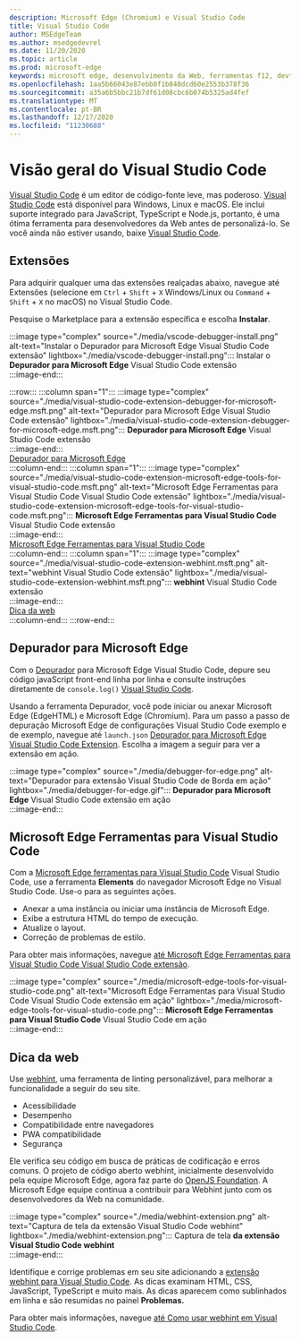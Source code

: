 ```yaml
---
description: Microsoft Edge (Chromium) e Visual Studio Code
title: Visual Studio Code
author: MSEdgeTeam
ms.author: msedgedevrel
ms.date: 11/20/2020
ms.topic: article
ms.prod: microsoft-edge
keywords: microsoft edge, desenvolvimento da Web, ferramentas f12, devtools, vs code, código do visual studio, depurador, webhint
ms.openlocfilehash: 1aa5b66043e87ebb0f1b848dcd60e2553b378f36
ms.sourcegitcommit: a35a6b5bbc21b7df61d08cbc6b074b5325ad4fef
ms.translationtype: MT
ms.contentlocale: pt-BR
ms.lasthandoff: 12/17/2020
ms.locfileid: "11230688"
---
```

# Visão geral do Visual Studio Code  

[Visual Studio Code][VisualStudioCodeDocs] é um editor de código-fonte leve, mas poderoso.  [Visual Studio Code][VisualStudioCodeDocs] está disponível para Windows, Linux e macOS.  Ele inclui suporte integrado para JavaScript, TypeScript e Node.js, portanto, é uma ótima ferramenta para desenvolvedores da Web antes de personalizá-lo.  Se você ainda não estiver usando, baixe [Visual Studio Code][VisualstudioCode].  

## Extensões  

<!--todo: We want to put something like the tiles for extensions Visual Studio Code uses on this page https://code.visualstudio.com/Docs#top-extensions but I don't think this is a markdown page.  I think it's a web page.  I couldn't find anything in https://github.com/Microsoft/vscode-docs that looks like this page. In the meantime, here's what I've come up with: -->  

Para adquirir qualquer uma das extensões realçadas abaixo, navegue até Extensões \(selecione em `Ctrl` + `Shift` + `X` Windows/Linux ou `Command` + `Shift` + `X` no macOS\) no Visual Studio Code.  

Pesquise o Marketplace para a extensão específica e escolha **Instalar**.  

:::image type="complex" source="./media/vscode-debugger-install.png" alt-text="Instalar o Depurador para Microsoft Edge Visual Studio Code extensão" lightbox="./media/vscode-debugger-install.png":::
   Instalar o **Depurador para Microsoft Edge** Visual Studio Code extensão  
:::image-end:::  

:::row:::
   :::column span="1":::
      :::image type="complex" source="./media/visual-studio-code-extension-debugger-for-microsoft-edge.msft.png" alt-text="Depurador para Microsoft Edge Visual Studio Code extensão" lightbox="./media/visual-studio-code-extension-debugger-for-microsoft-edge.msft.png":::
         **Depurador para Microsoft Edge** Visual Studio Code extensão  
      :::image-end:::  
      [Depurador para Microsoft Edge](#debugger-for-microsoft-edge)  
   :::column-end:::
   :::column span="1":::
      :::image type="complex" source="./media/visual-studio-code-extension-microsoft-edge-tools-for-visual-studio-code.msft.png" alt-text="Microsoft Edge Ferramentas para Visual Studio Code Visual Studio Code extensão" lightbox="./media/visual-studio-code-extension-microsoft-edge-tools-for-visual-studio-code.msft.png":::
         **Microsoft Edge Ferramentas para Visual Studio Code** Visual Studio Code extensão  
      :::image-end:::  
      [Microsoft Edge Ferramentas para Visual Studio Code](#microsoft-edge-tools-for-visual-studio-code)  
   :::column-end:::
   :::column span="1":::
      :::image type="complex" source="./media/visual-studio-code-extension-webhint.msft.png" alt-text="webhint Visual Studio Code extensão" lightbox="./media/visual-studio-code-extension-webhint.msft.png":::
         **webhint** Visual Studio Code extensão  
      :::image-end:::  
      [Dica da web](#webhint)  
   :::column-end:::
:::row-end:::  

## Depurador para Microsoft Edge  

Com o [Depurador][VisualstudioMarketplaceDebuggerMicrosoftEdge] para Microsoft Edge Visual Studio Code, depure seu código javaScript front-end linha por linha e consulte instruções diretamente de `console.log()` [Visual Studio Code][VisualstudioCode].  
      
Usando a ferramenta Depurador, você pode iniciar ou anexar Microsoft Edge \(EdgeHTML\) e Microsoft Edge \(Chromium\).  Para um passo a passo de depuração Microsoft Edge de configurações Visual Studio Code exemplo e de exemplo, navegue até `launch.json` [Depurador para Microsoft Edge Visual Studio Code Extension][VisualStudioCodeDebuggerEdge].  Escolha a imagem a seguir para ver a extensão em ação.  

:::image type="complex" source="./media/debugger-for-edge.png" alt-text="Depurador para extensão Visual Studio Code de Borda em ação" lightbox="./media/debugger-for-edge.gif":::
   **Depurador para Microsoft Edge** Visual Studio Code extensão em ação  
:::image-end:::  

## Microsoft Edge Ferramentas para Visual Studio Code

Com a [Microsoft Edge ferramentas para Visual Studio Code][VisualstudioMarketplaceMicrosoftEdgeToolsVisualStudioCode] Visual Studio Code, use a ferramenta **Elements** do navegador Microsoft Edge no Visual Studio Code.  Use-o para as seguintes ações.  

*   Anexar a uma instância ou iniciar uma instância de Microsoft Edge.  
*   Exibe a estrutura HTML do tempo de execução.  
*   Atualize o layout.  
*   Correção de problemas de estilo.  
    
Para obter mais informações, navegue [até Microsoft Edge Ferramentas para Visual Studio Code Visual Studio Code extensão][VisualStudioCodeMicrosoftEdgeDevtoolsExtension].  <!--  Choose the following image to see the extension in action.  -->  
      
:::image type="complex" source="./media/microsoft-edge-tools-for-visual-studio-code.png" alt-text="Microsoft Edge Ferramentas para Visual Studio Code Visual Studio Code extensão em ação" lightbox="./media/microsoft-edge-tools-for-visual-studio-code.png":::
   **Microsoft Edge Ferramentas para Visual Studio Code** Visual Studio Code em ação  
:::image-end:::  

## Dica da web  
      
Use [webhint][WebhintMain], uma ferramenta de linting personalizável, para melhorar a funcionalidade a seguir do seu site.  

*   Acessibilidade
*   Desempenho
*   Compatibilidade entre navegadores
*   PWA compatibilidade
*   Segurança

Ele verifica seu código em busca de práticas de codificação e erros comuns. O projeto de código aberto webhint, inicialmente desenvolvido pela equipe Microsoft Edge, agora faz parte do [OpenJS Foundation][OpenjsFoundation].  A Microsoft Edge equipe continua a contribuir para Webhint junto com os desenvolvedores da Web na comunidade.  <!--  Choose the following image to see the extension in action.  -->  
      
:::image type="complex" source="./media/webhint-extension.png" alt-text="Captura de tela da extensão Visual Studio Code webhint" lightbox="./media/webhint-extension.png":::
   Captura de tela **da extensão Visual Studio Code webhint**  
:::image-end:::  
      
Identifique e corrige problemas em seu site adicionando a [extensão webhint para Visual Studio Code][VisualstudioMarketplaceWebhint].  As dicas examinam HTML, CSS, JavaScript, TypeScript e muito mais.  As dicas aparecem como sublinhados em linha e são resumidas no painel **Problemas.**  
      
Para obter mais informações, navegue [até Como usar webhint em Visual Studio Code][VisualStudioCodeWebhint].  

<!--links -->  

[VisualStudioCodeDebuggerEdge]: ./debugger-for-edge.md "Depurador para Microsoft Edge Visual Studio Code extensão | Microsoft Docs"  
[VisualStudioCodeMicrosoftEdgeDevtoolsExtension]: ./microsoft-edge-devtools-extension.md "Microsoft Edge DevTools para Visual Studio Code extensão | Microsoft Docs"  
[VisualStudioCodeWebhint]: ./webhint.md "Webhint Visual Studio Code Extension | Microsoft Docs"  

[VisualstudioCode]: https://code.visualstudio.com "Visual Studio Code"  
[VisualStudioCodeDocs]: https://code.visualstudio.com/Docs "Documentação | Visual Studio Code"   

[VisualstudioMarketplaceDebuggerMicrosoftEdge]: https://marketplace.visualstudio.com/items?itemName=msjsdiag.debugger-for-edge "Depurador para Microsoft Edge | Visual Studio Marketplace"  
[VisualstudioMarketplaceMicrosoftEdgeToolsVisualStudioCode]: https://marketplace.visualstudio.com/items?itemName=ms-edgedevtools.vscode-edge-devtools "Ferramentas do Microsoft Edge para o Visual Studio Code | Visual Studio Marketplace"  

[VisualstudioMarketplaceWebhint]: https://marketplace.visualstudio.com/items?itemName=webhint.vscode-webhint "webhint | Visual Studio Marketplace"  

[WebhintMain]:  https://webhint.io "webhint"  
[OpenjsFoundation]:  https://openjsf.org "OpenJS Foundation"  
